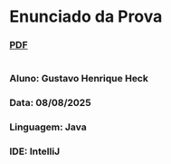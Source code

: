 # Enunciado da Prova
### [PDF](https://github.com/gustavoheckESTUDANTE/Prova-LP---JAVA---Sistema-de-Gerenciamento-de-Biblioteca/blob/main/MI%2079%20-%20Prova%20%20-%20L%C3%B3gica%20de%20programa%C3%A7%C3%A3o%20em%20JAVA.docx.pdf)
# 
### Aluno: Gustavo Henrique Heck

### Data: 08/08/2025

### Linguagem: Java

### IDE: IntelliJ
